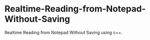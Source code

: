 # Realtime-Reading-from-Notepad-Without-Saving
Realtime Reading from Notepad Without Saving using c++.

